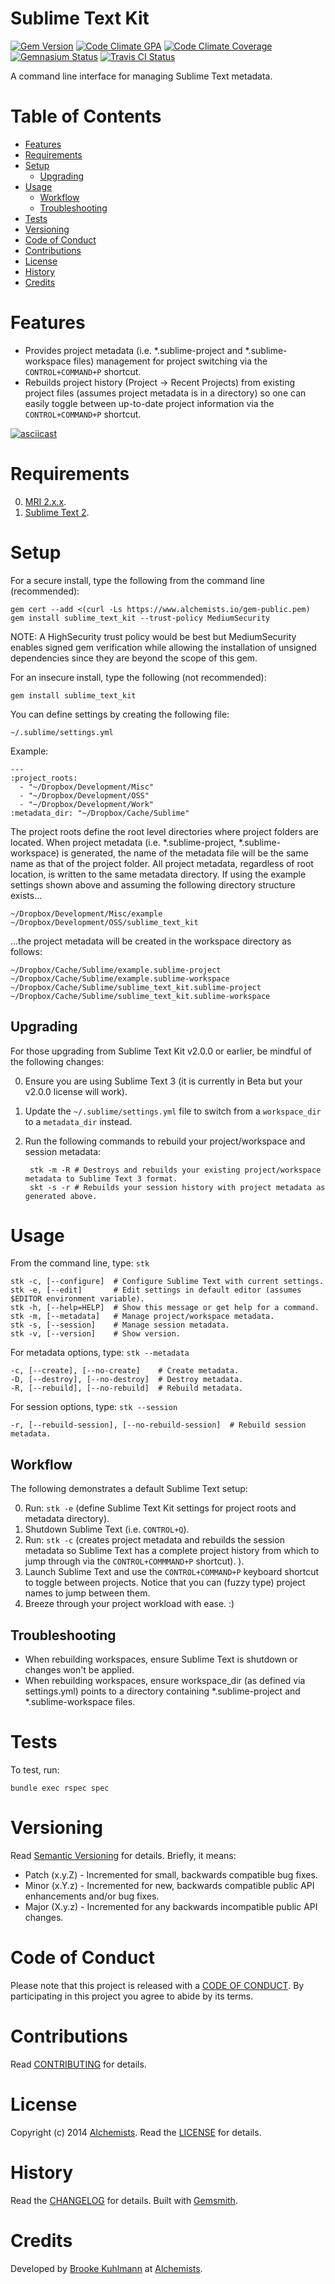 # Sublime Text Kit

[![Gem Version](https://badge.fury.io/rb/sublime_text_kit.svg)](http://badge.fury.io/rb/sublime_text_kit)
[![Code Climate GPA](https://codeclimate.com/github/bkuhlmann/sublime_text_kit.svg)](https://codeclimate.com/github/bkuhlmann/sublime_text_kit)
[![Code Climate Coverage](https://codeclimate.com/github/bkuhlmann/sublime_text_kit/coverage.svg)](https://codeclimate.com/github/bkuhlmann/sublime_text_kit)
[![Gemnasium Status](https://gemnasium.com/bkuhlmann/sublime_text_kit.svg)](https://gemnasium.com/bkuhlmann/sublime_text_kit)
[![Travis CI Status](https://secure.travis-ci.org/bkuhlmann/sublime_text_kit.svg)](http://travis-ci.org/bkuhlmann/sublime_text_kit)

A command line interface for managing Sublime Text metadata.

<!-- START doctoc generated TOC please keep comment here to allow auto update -->
<!-- DON'T EDIT THIS SECTION, INSTEAD RE-RUN doctoc TO UPDATE -->
# Table of Contents

- [Features](#features)
- [Requirements](#requirements)
- [Setup](#setup)
    - [Upgrading](#upgrading)
- [Usage](#usage)
    - [Workflow](#workflow)
    - [Troubleshooting](#troubleshooting)
- [Tests](#tests)
- [Versioning](#versioning)
- [Code of Conduct](#code-of-conduct)
- [Contributions](#contributions)
- [License](#license)
- [History](#history)
- [Credits](#credits)

<!-- END doctoc generated TOC please keep comment here to allow auto update -->

# Features

- Provides project metadata (i.e. *.sublime-project and *.sublime-workspace files) management for project
  switching via the `CONTROL+COMMAND+P` shortcut.
- Rebuilds project history (Project -> Recent Projects) from existing project files (assumes project
  metadata is in a directory) so one can easily toggle between up-to-date project information via the
  `CONTROL+COMMAND+P` shortcut.

[![asciicast](https://asciinema.org/a/19858.png)](https://asciinema.org/a/19858)

# Requirements

0. [MRI 2.x.x](http://www.ruby-lang.org).
0. [Sublime Text 2](http://www.sublimetext.com).

# Setup

For a secure install, type the following from the command line (recommended):

    gem cert --add <(curl -Ls https://www.alchemists.io/gem-public.pem)
    gem install sublime_text_kit --trust-policy MediumSecurity

NOTE: A HighSecurity trust policy would be best but MediumSecurity enables signed gem verification while
allowing the installation of unsigned dependencies since they are beyond the scope of this gem.

For an insecure install, type the following (not recommended):

    gem install sublime_text_kit

You can define settings by creating the following file:

    ~/.sublime/settings.yml

Example:

    ---
    :project_roots:
      - "~/Dropbox/Development/Misc"
      - "~/Dropbox/Development/OSS"
      - "~/Dropbox/Development/Work"
    :metadata_dir: "~/Dropbox/Cache/Sublime"

The project roots define the root level directories where project folders are located. When project metadata (i.e.
*.sublime-project, *.sublime-workspace) is generated, the name of the metadata file will be the same name as that
of the project folder. All project metadata, regardless of root location, is written to the same metadata directory.
If using the example settings shown above and assuming the following directory structure exists...

    ~/Dropbox/Development/Misc/example
    ~/Dropbox/Development/OSS/sublime_text_kit

...the project metadata will be created in the workspace directory as follows:

    ~/Dropbox/Cache/Sublime/example.sublime-project
    ~/Dropbox/Cache/Sublime/example.sublime-workspace
    ~/Dropbox/Cache/Sublime/sublime_text_kit.sublime-project
    ~/Dropbox/Cache/Sublime/sublime_text_kit.sublime-workspace

## Upgrading

For those upgrading from Sublime Text Kit v2.0.0 or earlier, be mindful of the following changes:

0. Ensure you are using Sublime Text 3 (it is currently in Beta but your v2.0.0 license will work).
0. Update the `~/.sublime/settings.yml` file to switch from a `workspace_dir` to a `metadata_dir` instead.
0. Run the following commands to rebuild your project/workspace and session metadata:

        stk -m -R # Destroys and rebuilds your existing project/workspace metadata to Sublime Text 3 format.
        skt -s -r # Rebuilds your session history with project metadata as generated above.

# Usage

From the command line, type: `stk`

    stk -c, [--configure]  # Configure Sublime Text with current settings.
    stk -e, [--edit]       # Edit settings in default editor (assumes $EDITOR environment variable).
    stk -h, [--help=HELP]  # Show this message or get help for a command.
    stk -m, [--metadata]   # Manage project/workspace metadata.
    stk -s, [--session]    # Manage session metadata.
    stk -v, [--version]    # Show version.

For metadata options, type: `stk --metadata`

    -c, [--create], [--no-create]    # Create metadata.
    -D, [--destroy], [--no-destroy]  # Destroy metadata.
    -R, [--rebuild], [--no-rebuild]  # Rebuild metadata.

For session options, type: `stk --session`

    -r, [--rebuild-session], [--no-rebuild-session]  # Rebuild session metadata.

## Workflow

The following demonstrates a default Sublime Text setup:

0. Run: `stk -e` (define Sublime Text Kit settings for project roots and metadata directory).
0. Shutdown Sublime Text (i.e. `CONTROL+Q`).
0. Run: `stk -c` (creates project metadata and rebuilds the session metadata so Sublime Text has a complete project
   history from which to jump through via the `CONTROL+COMMMAND+P` shortcut).
   ).
0. Launch Sublime Text and use the `CONTROL+COMMAND+P` keyboard shortcut to toggle between projects. Notice that
   you can (fuzzy type) project names to jump between them.
0. Breeze through your project workload with ease. :)

## Troubleshooting

- When rebuilding workspaces, ensure Sublime Text is shutdown or changes won't be applied.
- When rebuilding workspaces, ensure workspace_dir (as defined via settings.yml) points to a directory containing
  *.sublime-project and *.sublime-workspace files.

# Tests

To test, run:

    bundle exec rspec spec

# Versioning

Read [Semantic Versioning](http://semver.org) for details. Briefly, it means:

- Patch (x.y.Z) - Incremented for small, backwards compatible bug fixes.
- Minor (x.Y.z) - Incremented for new, backwards compatible public API enhancements and/or bug fixes.
- Major (X.y.z) - Incremented for any backwards incompatible public API changes.

# Code of Conduct

Please note that this project is released with a [CODE OF CONDUCT](CODE_OF_CONDUCT.md). By participating in this project
you agree to abide by its terms.

# Contributions

Read [CONTRIBUTING](CONTRIBUTING.md) for details.

# License

Copyright (c) 2014 [Alchemists](https://www.alchemists.io).
Read the [LICENSE](LICENSE.md) for details.

# History

Read the [CHANGELOG](CHANGELOG.md) for details.
Built with [Gemsmith](https://github.com/bkuhlmann/gemsmith).

# Credits

Developed by [Brooke Kuhlmann](https://www.alchemists.io) at [Alchemists](https://www.alchemists.io).

